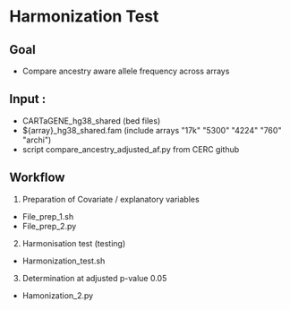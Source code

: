 # Harmonization Test

## Goal 
- Compare ancestry aware allele frequency across arrays

## Input :
- CARTaGENE_hg38_shared (bed files)
- ${array}_hg38_shared.fam (include arrays "17k" "5300" "4224" "760" "archi")
- script compare_ancestry_adjusted_af.py from CERC github

## Workflow

1. Preparation of Covariate / explanatory variables
 - File_prep_1.sh
 - File_prep_2.py
2. Harmonisation test (testing)
 - Harmonization_test.sh
3. Determination at adjusted p-value 0.05
 - Hamonization_2.py
